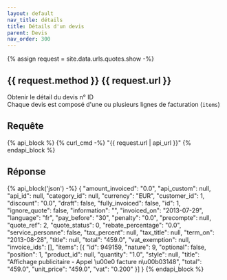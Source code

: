 ```yaml
---
layout: default
nav_title: détails
title: Détails d'un devis
parent: Devis
nav_order: 300
---
```

{% assign request = site.data.urls.quotes.show -%}
## {{ request.method }} {{ request.url }}

Obtenir le détail du devis n° ID<br/>
Chaque devis est composé d'une ou plusieurs lignes de facturation (`items`)

## Requête

{% api_block %}
{% curl_cmd -%}
"{{ request.url | api_url }}"
{% endapi_block %}

## Réponse

{% api_block('json') -%}
{
  "amount_invoiced": "0.0",
  "api_custom": null,
  "api_id": null,
  "category_id": null,
  "currency": "EUR",
  "customer_id": 1,
  "discount": "0.0",
  "draft": false,
  "fully_invoiced": false,
  "id": 1,
  "ignore_quote": false,
  "information": "",
  "invoiced_on": "2013-07-29",
  "language": "fr",
  "pay_before": "30",
  "penalty": "0.0",
  "precompte": null,
  "quote_ref": 2,
  "quote_status": 0,
  "rebate_percentage": "0.0",
  "service_personne": false,
  "tax_percent": null,
  "tax_title": null,
  "term_on": "2013-08-28",
  "title": null,
  "total": "459.0",
  "vat_exemption": null,
  "invoice_ids": [],
  "items": [{
  "id": 949159,
  "nature": 9,
  "optional": false,
  "position": 1,
  "product_id": null,
  "quantity": "1.0",
  "style": null,
  "title": "Affichage publicitaire - Appel \u00e0 facture n\u00b03148",
  "total": "459.0",
  "unit_price": "459.0",
  "vat": "0.200"
  }]
}
{% endapi_block %}
